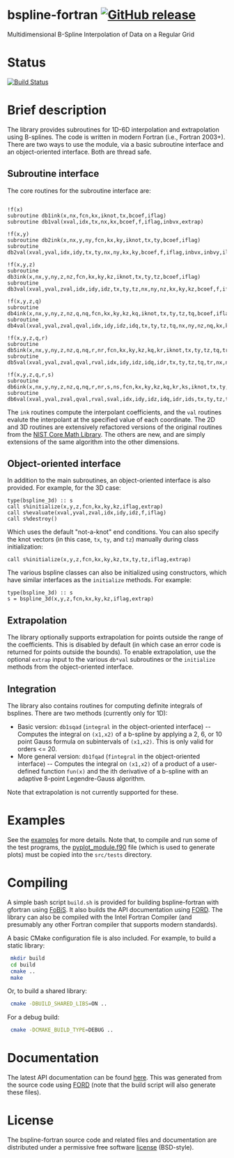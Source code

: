 bspline-fortran [![GitHub release](https://img.shields.io/github/release/jacobwilliams/bspline-fortran.svg?style=plastic)](https://github.com/jacobwilliams/bspline-fortran/releases/latest)
============

Multidimensional B-Spline Interpolation of Data on a Regular Grid

# Status

[![Build Status](https://img.shields.io/travis/jacobwilliams/bspline-fortran/master.svg?style=plastic)](https://travis-ci.org/jacobwilliams/bspline-fortran)

# Brief description

The library provides subroutines for 1D-6D interpolation and extrapolation using B-splines. The code is written in modern Fortran (i.e., Fortran 2003+). There are two ways to use the module, via a basic subroutine interface and an object-oriented interface. Both are thread safe.

## Subroutine interface

The core routines for the subroutine interface are:

```Fortran

!f(x)
subroutine db1ink(x,nx,fcn,kx,iknot,tx,bcoef,iflag)
subroutine db1val(xval,idx,tx,nx,kx,bcoef,f,iflag,inbvx,extrap)

!f(x,y)
subroutine db2ink(x,nx,y,ny,fcn,kx,ky,iknot,tx,ty,bcoef,iflag)
subroutine db2val(xval,yval,idx,idy,tx,ty,nx,ny,kx,ky,bcoef,f,iflag,inbvx,inbvy,iloy,extrap)

!f(x,y,z)
subroutine db3ink(x,nx,y,ny,z,nz,fcn,kx,ky,kz,iknot,tx,ty,tz,bcoef,iflag)
subroutine db3val(xval,yval,zval,idx,idy,idz,tx,ty,tz,nx,ny,nz,kx,ky,kz,bcoef,f,iflag,inbvx,inbvy,inbvz,iloy,iloz,extrap)

!f(x,y,z,q)
subroutine db4ink(x,nx,y,ny,z,nz,q,nq,fcn,kx,ky,kz,kq,iknot,tx,ty,tz,tq,bcoef,iflag)
subroutine db4val(xval,yval,zval,qval,idx,idy,idz,idq,tx,ty,tz,tq,nx,ny,nz,nq,kx,ky,kz,kq,bcoef,f,iflag,inbvx,inbvy,inbvz,inbvq,iloy,iloz,iloq,extrap)

!f(x,y,z,q,r)
subroutine db5ink(x,nx,y,ny,z,nz,q,nq,r,nr,fcn,kx,ky,kz,kq,kr,iknot,tx,ty,tz,tq,tr,bcoef,iflag)
subroutine db5val(xval,yval,zval,qval,rval,idx,idy,idz,idq,idr,tx,ty,tz,tq,tr,nx,ny,nz,nq,nr,kx,ky,kz,kq,kr,bcoef,f,iflag,inbvx,inbvy,inbvz,inbvq,inbvr,iloy,iloz,iloq,ilor,extrap)

!f(x,y,z,q,r,s)
subroutine db6ink(x,nx,y,ny,z,nz,q,nq,r,nr,s,ns,fcn,kx,ky,kz,kq,kr,ks,iknot,tx,ty,tz,tq,tr,ts,bcoef,iflag)
subroutine db6val(xval,yval,zval,qval,rval,sval,idx,idy,idz,idq,idr,ids,tx,ty,tz,tq,tr,ts,nx,ny,nz,nq,nr,ns,kx,ky,kz,kq,kr,ks,bcoef,f,iflag,inbvx,inbvy,inbvz,inbvq,inbvr,inbvs,iloy,iloz,iloq,ilor,ilos,extrap)
```

The ```ink``` routines compute the interpolant coefficients, and the ```val``` routines evalute the interpolant at the specified value of each coordinate. The 2D and 3D routines are extensively refactored versions of the original routines from the [NIST Core Math Library](http://www.nist.gov/itl/math/mcsd-software.cfm).  The others are new, and are simply extensions of the same algorithm into the other dimensions.

## Object-oriented interface

In addition to the main subroutines, an object-oriented interface is also provided. For example, for the 3D case:

```Fortran
type(bspline_3d) :: s
call s%initialize(x,y,z,fcn,kx,ky,kz,iflag,extrap)
call s%evaluate(xval,yval,zval,idx,idy,idz,f,iflag)
call s%destroy()
```
Which uses the default "not-a-knot" end conditions. You can also specify the knot vectors (in this case, `tx`, `ty`, and `tz`) manually during class initialization:

```Fortran
call s%initialize(x,y,z,fcn,kx,ky,kz,tx,ty,tz,iflag,extrap)
```

The various bspline classes can also be initialized using constructors, which have similar interfaces as the `initialize` methods. For example:

```Fortran
type(bspline_3d) :: s
s = bspline_3d(x,y,z,fcn,kx,ky,kz,iflag,extrap)
```

## Extrapolation

The library optionally supports extrapolation for points outside the range of the coefficients. This is disabled by default (in which case an error code is returned for points outside the bounds). To enable extrapolation, use the optional `extrap` input to the various `db*val` subroutines or the `initialize` methods from the object-oriented interface.

## Integration

The library also contains routines for computing definite integrals of bsplines. There are two methods (currently only for 1D):

* Basic version: `db1sqad` (`integral` in the object-oriented interface) -- Computes the integral on `(x1,x2)` of a b-spline by applying a 2, 6, or 10 point Gauss formula on subintervals of `(x1,x2)`. This is only valid for orders <= 20.
* More general version: `db1fqad` (`fintegral` in the object-oriented interface) -- Computes the integral on `(x1,x2)` of a product of a user-defined function `fun(x)` and the ith derivative of a b-spline with an adaptive 8-point Legendre-Gauss algorithm.

Note that extrapolation is not currently supported for these.

# Examples

See the [examples](https://github.com/jacobwilliams/bspline-fortran/tree/master/src/tests) for more details. Note that, to compile and run some of the test programs, the [pyplot_module.f90](https://github.com/jacobwilliams/pyplot-fortran) file (which is used to generate plots) must be copied into the `src/tests` directory.

# Compiling

A simple bash script ```build.sh``` is provided for building bspline-fortran with gfortran using [FoBiS](https://github.com/szaghi/FoBiS). It also builds the API documentation using [FORD](https://github.com/cmacmackin/ford). The library can also be compiled with the Intel Fortran Compiler (and presumably any other Fortran compiler that supports modern standards).

A basic CMake configuration file is also included. For example, to build a static library:

```bash
 mkdir build
 cd build
 cmake ..
 make
```

Or, to build a shared library:

```bash
 cmake -DBUILD_SHARED_LIBS=ON ..
```

For a debug build:
```bash
 cmake -DCMAKE_BUILD_TYPE=DEBUG ..
```

# Documentation

The latest API documentation can be found [here](http://jacobwilliams.github.io/bspline-fortran/). This was generated from the source code using [FORD](https://github.com/cmacmackin/ford) (note that the build script will also generate these files).

# License

The bspline-fortran source code and related files and documentation are distributed under a permissive free software [license](https://github.com/jacobwilliams/bspline-fortran/blob/master/LICENSE) (BSD-style).
